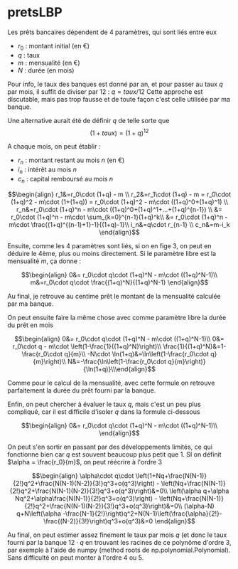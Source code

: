 ﻿# pretsLBP
Les prêts bancaires dépendent de 4 paramètres, qui sont liés entre eux
* $r_0$ : montant initial (en €)
* $q$ : taux
* $m$ : mensualité (en €)
* $N$ : durée (en mois)

Pour info, le taux des banques est donné par an, et pour passer au taux $q$ par mois, il suffit de diviser par 12 : $q=taux/12$
Cette approche est discutable, mais pas trop fausse et de toute façon c'est celle utilisée par ma banque.

Une alternative aurait été de définir $q$ de telle sorte que 
$$(1+taux)=(1+q)^{12}$$

A chaque mois, on peut établir :
* $r_n$ : montant restant au mois $n$ (en €)
* $i_n$ : intérêt au mois $n$
* $c_n$ : capital remboursé au mois $n$

```math
\begin{align}
r_1&=r_0\cdot (1+q) - m \\
r_2&=r_1\cdot (1+q) - m = r_0\cdot (1+q)^2 - m\cdot (1+(1+q)) = r_0\cdot (1+q)^2 - m\cdot ((1+q)^0+(1+q)^1) \\
r_n&=r_0\cdot (1+q)^n - m\cdot ((1+q)^0+(1+q)^1+...+(1+q)^{n-1}) \\
    &= r_0\cdot (1+q)^n - m\cdot \sum_{k=0}^{n-1}(1+q)^k\\
    &= r_0\cdot (1+q)^n - m\cdot \frac{(1+q)^{(n-1)+1}-1}{(1+q)-1}\\
i_n&=q\cdot r_{n-1} \\   
c_n&=m-i_k
\end{align}
```
Ensuite, comme les 4 paramètres sont liés, si on en fige 3, on peut en déduire le 4ème, plus ou moins directement.
Si le paramètre libre est la mensualité $m$, ça donne :
```math
\begin{align}
0&= r_0\cdot q\cdot (1+q)^N - m\cdot ((1+q)^N-1)\\
m&=r_0\cdot q\cdot \frac{(1+q)^N}{(1+q)^N-1} 
\end{align}
```
Au final, je retrouve au centime prêt le montant de la mensualité calculée par ma banque.

On peut ensuite faire la même chose avec comme paramètre libre la durée du prêt en mois
```math
\begin{align}
0&= r_0\cdot q\cdot (1+q)^N - m\cdot ((1+q)^N-1)\\
0&= r_0\cdot q - m\cdot \left(1-\frac{1}{(1+q)^N}\right)\\
\frac{1}{(1+q)^N}&=1-\frac{r_0\cdot q}{m}\\
-N\cdot \ln(1+q)&=\ln\left(1-\frac{r_0\cdot q}{m}\right)\\
N&=-\frac{\ln\left(1-\frac{r_0\cdot q}{m}\right)}{\ln(1+q)}\\\end{align}
```
Comme pour le calcul de la mensualité, avec cette formule on retrouve parfaitement la durée du prêt fourni par la banque.

Enfin, on peut chercher à évaluer le taux $q$, mais c'est un peu plus compliqué, car il est difficile d'isoler $q$ dans la formule ci-dessous
```math
\begin{align}
0&= r_0\cdot q\cdot (1+q)^N - m\cdot ((1+q)^N-1)\\
\end{align}
```
On peut s'en sortir en passant par des développements limités, ce qui fonctionne bien car $q$ est souvent beaucoup plus petit que $1$. SI on définit $\alpha = \frac{r_0}{m}$, on peut réécrire à l'ordre 3 
```math
\begin{align}
\alpha\cdot q\cdot \left(1+Nq+\frac{N(N-1)}{2!}q^2+\frac{N(N-1)(N-2)}{3!}q^3+o(q^3)\right) - \left(Nq+\frac{N(N-1)}{2!}q^2+\frac{N(N-1)(N-2)}{3!}q^3+o(q^3)\right)&=0\\
\left(\alpha q+\alpha Nq^2+\alpha\frac{N(N-1)}{2!}q^3+o(q^3)\right) - \left(Nq+\frac{N(N-1)}{2!}q^2+\frac{N(N-1)(N-2)}{3!}q^3+o(q^3)\right)&=0\\
(\alpha-N) q+N\left(\alpha -\frac{N-1}{2!}\right)q^2+N(N-1)\left(\frac{\alpha}{2!}-\frac{(N-2)}{3!}\right)q^3+o(q^3)&=0
\end{align}
```
Au final, on peut estimer assez finement le taux par mois $q$ (et donc le taux fourni par la banque $12\cdot q$ en trouvant les racines de ce polynôme d'ordre 3, par exemple à l'aide de numpy (method roots de np.polynomial.Polynomial). Sans difficulté on peut monter à l'ordre 4 ou 5.
